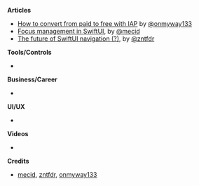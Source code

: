 
**Articles**

* [How to convert from paid to free with IAP](https://onmyway133.com/blog/how-to-convert-from-paid-to-free-with-iap/) by [@onmyway133](https://twitter.com/onmyway133)
* [Focus management in SwiftUI](https://swiftwithmajid.com/2020/12/02/focus-management-in-swiftui/), by [@mecid](https://twitter.com/mecid)
* [The future of SwiftUI navigation (?)](https://fivestars.blog/swiftui/programmatic-navigation.html), by [@zntfdr](https://twitter.com/zntfdr)

**Tools/Controls**

* 

**Business/Career**

* 

**UI/UX**

* 

**Videos**

* 

**Credits**

* [mecid](https://github.com/mecid), [zntfdr](https://github.com/zntfdr), [onmyway133](https://github.com/onmyway133)

